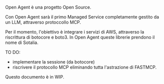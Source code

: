 Open Agent è una progetto Open Source. 

Con Open Agent sarà il primo Managed Service completamente gestito da un LLM, attraverso protoccollo MCP. 

Per il momento, l'obiettivo è integrare i servizi di AWS, attraverso la riscrittura di botocore e boto3. In Open Agent queste librerie prendono il nome di Sotalia. 

TO DO: 
- implementare la sessione (da botocore)
- riscrivere il protocollo MCP eliminando tutta l'astrazione di FASTMCP.

Questo documento è in WIP.
